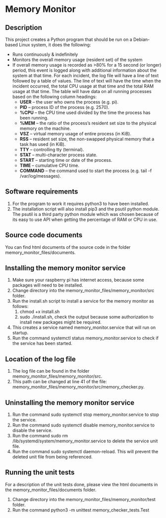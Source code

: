 # Memory Monitor 
## Description
This project creates a Python program that should be run on a Debian-based Linux system, it does the following:
*	Runs continuously & indefinitely
*	Monitors the overall memory usage (resident set) of the system
*	If overall memory usage is recorded as >80% for a 15 second (or longer) period, this event is logged along with additional information about the system at that time. For each incident, the log file will have a line of text followed by a table of values. The line of text will have the time when the incident occurred, the total CPU usage at that time and the total RAM usage at that time. The table will have data on all running processes based on the following column headings:
    * **USER** – the user who owns the process (e.g.  pi).
    * **PID** – process ID of the process (e.g. 2570).
    * **%CPU** – the CPU time used divided by the time the process has been running.
    * **%MEM** – the ratio of the process’s resident set size to the physical memory on the machine.
    * **VSZ** – virtual memory usage of entire process (in KiB).
    * **RSS** – resident set size, the non-swapped physical memory that a task has used (in KiB).
    * **TTY** – controlling tty (terminal).
    * **STAT** – multi-character process state.
    * **START** – starting time or date of the process.
    * **TIME** – cumulative CPU time.
    * **COMMAND** – the command used to start the process (e.g. tail -f /var/log/messages).
    
## Software requirements
1.	For the program to work it requires python3 to have been installed.
2.	The installation script will also install pip3 and the psutil python module. The psutil is a third party python module which was chosen because of its easy to use API when getting the percentage of RAM or CPU in use.

## Source code documents
You can find html documents of the source code in the folder memory_monitor_files/documents.

## Installing the memory monitor service
1.	Make sure your raspberry pi has internet access, because some packages will need to be installed.
2.	Change directory into the memory_monitor_files/memory_monitor/src folder.
3.	Run the install.sh script to install a service for the memory monitor as follows: 
     1. chmod +x install.sh
     2.	sudo ./install.sh, check the output because some authorization to install new packages might be required.
4.	This creates a service named memory_monitor.service that will run on startup. 
5.	Run the command systemctl status memory_monitor.service to check if the service has been started.

## Location of the log file
1.	The log file can be found in the folder memory_monitor_files/memory_monitor/src. 
2.	This path can be changed at line 41 of the file: memory_monitor_files/memory_monitor/src/memory_checker.py.

## Uninstalling the memory monitor service
1.	Run the command sudo systemctl stop memory_monitor.service to stop the service.
2.	Run the command sudo systemctl disable memory_monitor.service to disable the service.
3.	Run the command sudo rm /lib/systemd/system/memory_monitor.service to delete the service unit file.
4.	Run the command sudo systemctl daemon-reload. This will prevent the deleted unit file from being referenced.

## Running the unit tests
For a description of the unit tests done, please view the html documents in the memory_monitor_files/documents folder.
1.	Change directory into the memory_monitor_files/memory_monitor/test folder.
2.	Run the command python3 -m unittest memory_checker_tests.Test 

